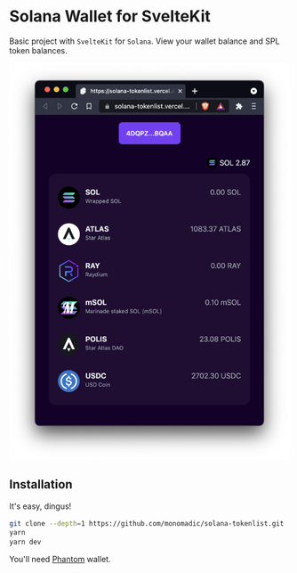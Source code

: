 # Solana Wallet for SvelteKit

Basic project with `SvelteKit` for `Solana`. View your wallet balance and SPL token balances.

![Screenshot](static/screenshot.png)

## Installation

It's easy, dingus!

```bash
git clone --depth=1 https://github.com/monomadic/solana-tokenlist.git
yarn
yarn dev
```

You'll need [Phantom](https://phantom.app/) wallet.
